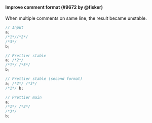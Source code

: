 #### Improve comment format (#9672 by @fisker)

When multiple comments on same line, the result became unstable.

<!-- prettier-ignore -->
```jsx
// Input
a;
/*1*//*2*/
/*3*/
b;

// Prettier stable
a; /*2*/
/*1*/ /*3*/
b;

// Prettier stable (second format)
a; /*2*/ /*3*/
/*1*/ b;

// Prettier main
a;
/*1*/ /*2*/
/*3*/
b;
```
